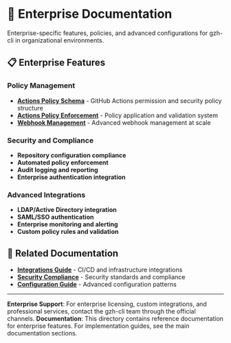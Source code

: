 # 🏢 Enterprise Documentation

Enterprise-specific features, policies, and advanced configurations for gzh-cli in organizational environments.

## 📋 Enterprise Features

### Policy Management

- **[Actions Policy Schema](actions-policy-schema.md)** - GitHub Actions permission and security policy structure
- **[Actions Policy Enforcement](actions-policy-enforcement.md)** - Policy application and validation system
- **[Webhook Management](../../80-integrations/83-webhook-management.md)** - Advanced webhook management at scale

### Security and Compliance

- **Repository configuration compliance**
- **Automated policy enforcement**
- **Audit logging and reporting**
- **Enterprise authentication integration**

### Advanced Integrations

- **LDAP/Active Directory integration**
- **SAML/SSO authentication**
- **Enterprise monitoring and alerting**
- **Custom policy rules and validation**

## 🔗 Related Documentation

- **[Integrations Guide](../../80-integrations/80-index.md)** - CI/CD and infrastructure integrations
- **[Security Compliance](../99-security-compliance.md)** - Security standards and compliance
- **[Configuration Guide](../../40-configuration/40-configuration-guide.md)** - Advanced configuration patterns

______________________________________________________________________

**Enterprise Support**: For enterprise licensing, custom integrations, and professional services, contact the gzh-cli team through the official channels.
**Documentation**: This directory contains reference documentation for enterprise features. For implementation guides, see the main documentation sections.
